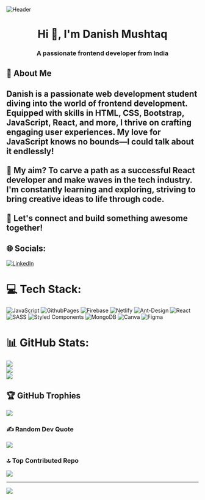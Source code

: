![Header](https://heroic-llama-3fb62c.netlify.app/20231223_132637_0000.png)

<h1 align="center">Hi 👋, I'm Danish Mushtaq</h1>
<h3 align="center">A passionate frontend developer from India</h3>
<h2>💫 About Me<h2/>
Danish is a passionate web development student diving into the world of frontend development. Equipped with skills in HTML, CSS, Bootstrap, JavaScript, React, and more, I thrive on crafting engaging user experiences. My love for JavaScript knows no bounds—I could talk about it endlessly!<br><br>🚀 My aim? To carve a path as a successful React developer and make waves in the tech industry. I'm constantly learning and exploring, striving to bring creative ideas to life through code.<br><br>🌟 Let's connect and build something awesome together!<br>


## 🌐 Socials:
[![LinkedIn](https://img.shields.io/badge/LinkedIn-%230077B5.svg?logo=linkedin&logoColor=white)](https://linkedin.com/in/https://linkedin.com/in/Danish49) 

# 💻 Tech Stack:
![JavaScript](https://img.shields.io/badge/javascript-%23323330.svg?style=for-the-badge&logo=javascript&logoColor=%23F7DF1E) ![GithubPages](https://img.shields.io/badge/github%20pages-121013?style=for-the-badge&logo=github&logoColor=white) ![Firebase](https://img.shields.io/badge/firebase-%23039BE5.svg?style=for-the-badge&logo=firebase) ![Netlify](https://img.shields.io/badge/netlify-%23000000.svg?style=for-the-badge&logo=netlify&logoColor=#00C7B7) ![Ant-Design](https://img.shields.io/badge/-AntDesign-%230170FE?style=for-the-badge&logo=ant-design&logoColor=white) ![React](https://img.shields.io/badge/react-%2320232a.svg?style=for-the-badge&logo=react&logoColor=%2361DAFB) ![SASS](https://img.shields.io/badge/SASS-hotpink.svg?style=for-the-badge&logo=SASS&logoColor=white) ![Styled Components](https://img.shields.io/badge/styled--components-DB7093?style=for-the-badge&logo=styled-components&logoColor=white) ![MongoDB](https://img.shields.io/badge/MongoDB-%234ea94b.svg?style=for-the-badge&logo=mongodb&logoColor=white) ![Canva](https://img.shields.io/badge/Canva-%2300C4CC.svg?style=for-the-badge&logo=Canva&logoColor=white) ![Figma](https://img.shields.io/badge/figma-%23F24E1E.svg?style=for-the-badge&logo=figma&logoColor=white)
# 📊 GitHub Stats:
![](https://github-readme-stats.vercel.app/api?username=Danish49&theme=nightowl&hide_border=false&include_all_commits=true&count_private=false)<br/>
![](https://github-readme-streak-stats.herokuapp.com/?user=Danish49&theme=nightowl&hide_border=false)<br/>
![](https://github-readme-stats.vercel.app/api/top-langs/?username=Danish49&theme=nightowl&hide_border=false&include_all_commits=true&count_private=false&layout=compact)

## 🏆 GitHub Trophies
![](https://github-profile-trophy.vercel.app/?username=Danish49&theme=discord&no-frame=false&no-bg=false&margin-w=4)

### ✍️ Random Dev Quote
![](https://quotes-github-readme.vercel.app/api?type=horizontal&theme=radical)

### 🔝 Top Contributed Repo
![](https://github-contributor-stats.vercel.app/api?username=Danish49&limit=5&theme=gruvbox&combine_all_yearly_contributions=true)

---
[![](https://visitcount.itsvg.in/api?id=Danish49&icon=7&color=3)](https://visitcount.itsvg.in)

<!-- Proudly created with GPRM ( https://gprm.itsvg.in ) -->
